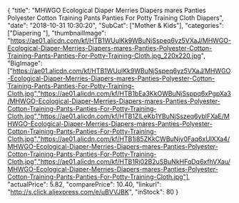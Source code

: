 {
	"title": "MHWGO Ecological Diaper Merries Diapers mares Panties Polyester Cotton Training Pants Panties For Potty Training Cloth Diapers",
	"date": "2018-10-31 10:30:20",
	"SubCat": ["Mother & Kids"],
	"categories": ["Diapering "],
	"thumbnailImage": "https://ae01.alicdn.com/kf/HTB1WUulKk9WBuNjSspeq6yz5VXaJ/MHWGO-Ecological-Diaper-Merries-Diapers-mares-Panties-Polyester-Cotton-Training-Pants-Panties-For-Potty-Training-Cloth.jpg_220x220.jpg",
	"BigImage": ["https://ae01.alicdn.com/kf/HTB1WUulKk9WBuNjSspeq6yz5VXaJ/MHWGO-Ecological-Diaper-Merries-Diapers-mares-Panties-Polyester-Cotton-Training-Pants-Panties-For-Potty-Training-Cloth.jpg","https://ae01.alicdn.com/kf/HTB1bEa3KkOWBuNjSsppq6xPgpXa3/MHWGO-Ecological-Diaper-Merries-Diapers-mares-Panties-Polyester-Cotton-Training-Pants-Panties-For-Potty-Training-Cloth.jpg","https://ae01.alicdn.com/kf/HTB1ZlLeKb1YBuNjSszeq6yblFXaE/MHWGO-Ecological-Diaper-Merries-Diapers-mares-Panties-Polyester-Cotton-Training-Pants-Panties-For-Potty-Training-Cloth.jpg","https://ae01.alicdn.com/kf/HTB1i85ZKkCWBuNjy0Faq6xUlXXa4/MHWGO-Ecological-Diaper-Merries-Diapers-mares-Panties-Polyester-Cotton-Training-Pants-Panties-For-Potty-Training-Cloth.jpg","https://ae01.alicdn.com/kf/HTB1Rj02B2uSBuNkHFqDq6xfhVXau/MHWGO-Ecological-Diaper-Merries-Diapers-mares-Panties-Polyester-Cotton-Training-Pants-Panties-For-Potty-Training-Cloth.jpg"],
	"actualPrice": 5.82,
	"comparePrice": 10.40,
	"linkurl": "http://s.click.aliexpress.com/e/uBVVJBK",
	"inStock": 80
}
